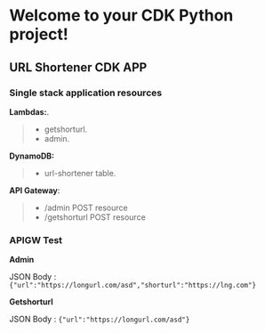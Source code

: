 
# Welcome to your CDK Python project!

## URL Shortener CDK APP 

### Single stack application resources

**Lambdas:**.   
> - getshorturl. 
> - admin.   

**DynamoDB:**  
> - url-shortener table. 

**API Gateway**:  
> - /admin POST resource
> - /getshorturl POST resource 

### APIGW Test

**Admin**

  JSON Body : `{"url":"https://longurl.com/asd","shorturl":"https://lng.com"}`

**Getshorturl**

  JSON Body : `{"url":"https://longurl.com/asd"}`

